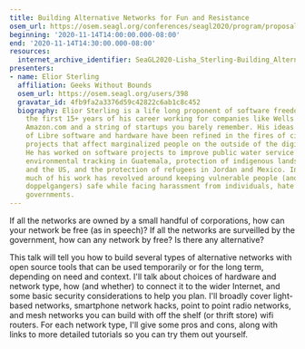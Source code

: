 ```yaml
---
title: Building Alternative Networks for Fun and Resistance
osem_url: https://osem.seagl.org/conferences/seagl2020/program/proposals/798
beginning: '2020-11-14T14:00:00.000-08:00'
end: '2020-11-14T14:30:00.000-08:00'
resources:
  internet_archive_identifier: SeaGL2020-Lisha_Sterling-Building_Alternative_Networks_for_Fun_and_Resistance
presenters:
- name: Elior Sterling
  affiliation: Geeks Without Bounds
  osem_url: https://osem.seagl.org/users/398
  gravatar_id: 4fb9fa2a3376d59c42822c6ab1c8c452
  biography: Elior Sterling is a life long proponent of software freedom. He spent
    the first 15+ years of his career working for companies like Wells Fargo Bank,
    Amazon.com and a string of startups you barely remember. His ideas about the importance
    of Libre software and hardware have been refined in the fires of civic and humanitarian
    projects that affect marginalized people on the outside of the digital divide.
    He has worked on software projects to improve public water service in Tanzania,
    environmental tracking in Guatemala, protection of indigenous lands in Ecuador
    and the US, and the protection of refugees in Jordan and Mexico. In recent years,
    much of his work has revolved around keeping vulnerable people (and their digital
    doppelgangers) safe while facing harassment from individuals, hate groups, and
    governments.
---
```


If all the networks are owned by a small handful of corporations, how can your network be free (as in speech)? If all the networks are surveilled by the government, how can any network by free? Is there any alternative?

This talk will tell you how to build several types of alternative networks with open source tools that can be used temporarily or for the long term, depending on need and context. I'll talk about choices of hardware and network type, how (and whether) to connect it to the wider Internet, and some basic security considerations to help you plan. I'll broadly cover light-based networks, smartphone network hacks, point to point radio networks, and mesh networks you can build with off the shelf (or thrift store) wifi routers. For each network type, I'll give some pros and cons, along with links to more detailed tutorials so you can try them out yourself.
